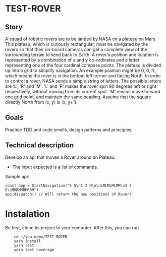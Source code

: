 # TEST-ROVER

## Story

A squad of robotic rovers are to be landed by NASA on a plateau on
Mars. This plateau, which is curiously rectangular, must be navigated
by the rovers so that their on-board cameras can get a complete view
of the surrounding terrain to send back to Earth.
A rover's position and location is represented by a combination of x
and y co-ordinates and a letter representing one of the four cardinal
compass points. The plateau is divided up into a grid to simplify
navigation. An example position might be 0, 0, N, which means the
rover is in the bottom left corner and facing North.
In order to control a rover, NASA sends a simple string of letters.
The possible letters are 'L', 'R' and 'M'. 'L' and 'R' makes the
rover spin 90 degrees left or right respectively, without moving from
its current spot. 'M' means move forward one grid point, and maintain
the same heading.
Assume that the square directly North from (x, y) is (x, y+1).

## Goals

Practice TDD and code smells, design patterns and principles.

## Technical description

Develop an api that moves a Rover around an Plateau.

- The input expected is a list of commands.

Sample api:

```
const app = StartNavigation("5 5\n1 2 N\n\nLMLMLMLMM\n3 3 E\nMMRMMRMRRM")
app.dispatch() // Will return the new positions of Rovers
```

# Instalation

Be first, clone its project to your computer.
After this, you can run

```
    cd ~/you-name/TEST-ROVER
    yarn install
    yarn test
    yarn test coverage
```
